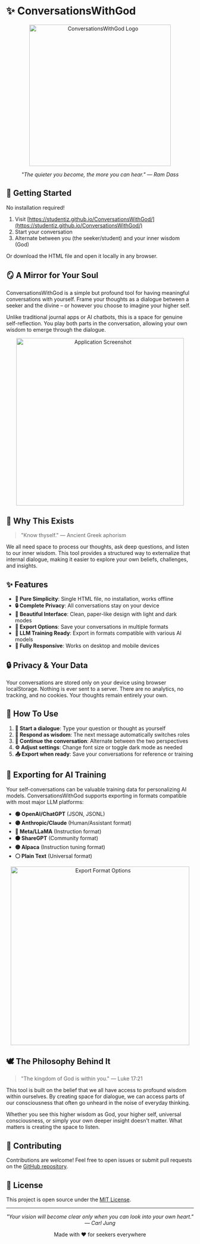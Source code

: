 # ✨ ConversationsWithGod

<p align="center">
  <img src="img/logo.png" alt="ConversationsWithGod Logo" width="380">
</p>

<p align="center">
  <i>"The quieter you become, the more you can hear." — Ram Dass</i>
</p>

## 🚀 Getting Started

No installation required!

1. Visit [https://studentiz.github.io/ConversationsWithGod/](https://studentiz.github.io/ConversationsWithGod/)
2. Start your conversation
3. Alternate between you (the seeker/student) and your inner wisdom (God)

Or download the HTML file and open it locally in any browser.

## 🪞 A Mirror for Your Soul

ConversationsWithGod is a simple but profound tool for having meaningful conversations with yourself. Frame your thoughts as a dialogue between a seeker and the divine – or however you choose to imagine your higher self.

Unlike traditional journal apps or AI chatbots, this is a space for genuine self-reflection. You play both parts in the conversation, allowing your own wisdom to emerge through the dialogue.

<p align="center">
  <img src="img/screenshot.png" alt="Application Screenshot" width="450">
</p>

## 💭 Why This Exists

> "Know thyself." — Ancient Greek aphorism

We all need space to process our thoughts, ask deep questions, and listen to our inner wisdom. This tool provides a structured way to externalize that internal dialogue, making it easier to explore your own beliefs, challenges, and insights.

## ✨ Features

- **🍃 Pure Simplicity**: Single HTML file, no installation, works offline
- **🔒 Complete Privacy**: All conversations stay on your device
- **🎨 Beautiful Interface**: Clean, paper-like design with light and dark modes
- **💾 Export Options**: Save your conversations in multiple formats
- **🤖 LLM Training Ready**: Export in formats compatible with various AI models
- **📱 Fully Responsive**: Works on desktop and mobile devices

## 🔒 Privacy & Your Data

Your conversations are stored only on your device using browser localStorage. Nothing is ever sent to a server. There are no analytics, no tracking, and no cookies. Your thoughts remain entirely your own.

## 📝 How To Use

1. **🙋 Start a dialogue**: Type your question or thought as yourself
2. **💫 Respond as wisdom**: The next message automatically switches roles
3. **🔄 Continue the conversation**: Alternate between the two perspectives
4. **⚙️ Adjust settings**: Change font size or toggle dark mode as needed
5. **📤 Export when ready**: Save your conversations for reference or training

## 🧠 Exporting for AI Training

Your self-conversations can be valuable training data for personalizing AI models. ConversationsWithGod supports exporting in formats compatible with most major LLM platforms:

- **🟢 OpenAI/ChatGPT** (JSON, JSONL)
- **🟣 Anthropic/Claude** (Human/Assistant format)
- **🔵 Meta/LLaMA** (Instruction format)
- **🟠 ShareGPT** (Community format)
- **🟡 Alpaca** (Instruction tuning format)
- **⚪ Plain Text** (Universal format)

<p align="center">
  <img src="img/export-formats.png" alt="Export Format Options" width="480">
</p>

## 🕊️ The Philosophy Behind It

> "The kingdom of God is within you." — Luke 17:21

This tool is built on the belief that we all have access to profound wisdom within ourselves. By creating space for dialogue, we can access parts of our consciousness that often go unheard in the noise of everyday thinking.

Whether you see this higher wisdom as God, your higher self, universal consciousness, or simply your own deeper insight doesn't matter. What matters is creating the space to listen.

## 👥 Contributing

Contributions are welcome! Feel free to open issues or submit pull requests on the [GitHub repository](https://github.com/studentiz/ConversationsWithGod).

## 📄 License

This project is open source under the [MIT License](LICENSE).

---

<p align="center">
  <i>"Your vision will become clear only when you can look into your own heart." — Carl Jung</i>
</p>

<p align="center">
  Made with ❤️ for seekers everywhere
</p>
